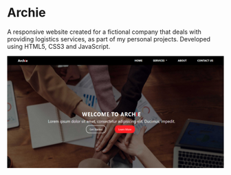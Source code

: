 # Archie
A responsive website created for a fictional company that deals with providing logistics services, as part of my personal projects.
Developed using HTML5, CSS3 and JavaScript.

<img src='https://github.com/StellaWanja/Archie/blob/master/images/archie.jpg' />
